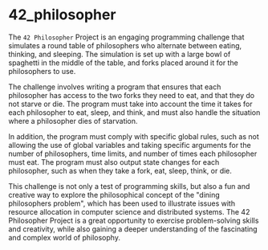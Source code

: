 # 42_philosopher
The `42 Philosopher` Project is an engaging programming challenge that simulates a round table of philosophers who alternate between eating, thinking, and sleeping. The simulation is set up with a large bowl of spaghetti in the middle of the table, and forks placed around it for the philosophers to use.

The challenge involves writing a program that ensures that each philosopher has access to the two forks they need to eat, and that they do not starve or die. The program must take into account the time it takes for each philosopher to eat, sleep, and think, and must also handle the situation where a philosopher dies of starvation.

In addition, the program must comply with specific global rules, such as not allowing the use of global variables and taking specific arguments for the number of philosophers, time limits, and number of times each philosopher must eat. The program must also output state changes for each philosopher, such as when they take a fork, eat, sleep, think, or die.

This challenge is not only a test of programming skills, but also a fun and creative way to explore the philosophical concept of the "dining philosophers problem", which has been used to illustrate issues with resource allocation in computer science and distributed systems. The 42 Philosopher Project is a great opportunity to exercise problem-solving skills and creativity, while also gaining a deeper understanding of the fascinating and complex world of philosophy.
